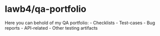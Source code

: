 # lawb4/qa-portfolio
Here you can behold of my QA portfolio:
    - Checklists
    - Test-cases
    - Bug reports
    - API-related
    - Other testing artifacts
